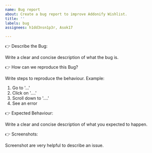 ```yaml
---
name: Bug report
about: Create a bug report to improve Addonify Wishlist.
title: ''
labels: bug
assignees: h1dd3nsn1p3r, Asok17

---
```


👉 Describe the Bug:

Write a clear and concise description of what the bug is.


👉 How can we reproduce this Bug?

Write steps to reproduce the behaviour. Example:

1. Go to '...'
2. Click on '....'
3. Scroll down to '....'
4. See an error

👉 Expected Behaviour:

Write a clear and concise description of what you expected to happen.

👉 Screenshots:

Screenshot are very helpful to describe an issue. 
